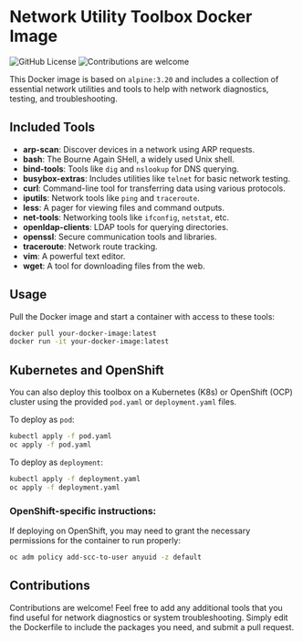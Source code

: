 # Network Utility Toolbox Docker Image

![GitHub License](https://img.shields.io/github/license/veinar/toolbox)
![Contributions are welcome](https://img.shields.io/badge/contributions-welcome-green)


This Docker image is based on `alpine:3.20` and includes a collection of essential network utilities and tools to help with network diagnostics, testing, and troubleshooting.

## Included Tools

- **arp-scan**: Discover devices in a network using ARP requests.
- **bash**: The Bourne Again SHell, a widely used Unix shell.
- **bind-tools**: Tools like `dig` and `nslookup` for DNS querying.
- **busybox-extras**: Includes utilities like `telnet` for basic network testing.
- **curl**: Command-line tool for transferring data using various protocols.
- **iputils**: Network tools like `ping` and `traceroute`.
- **less**: A pager for viewing files and command outputs.
- **net-tools**: Networking tools like `ifconfig`, `netstat`, etc.
- **openldap-clients**: LDAP tools for querying directories.
- **openssl**: Secure communication tools and libraries.
- **traceroute**: Network route tracking.
- **vim**: A powerful text editor.
- **wget**: A tool for downloading files from the web.

## Usage

Pull the Docker image and start a container with access to these tools:

```bash
docker pull your-docker-image:latest
docker run -it your-docker-image:latest
```

## Kubernetes and OpenShift

You can also deploy this toolbox on a Kubernetes (K8s) or OpenShift (OCP) cluster using the provided `pod.yaml` or `deployment.yaml` files.

To deploy as `pod`:
```bash
kubectl apply -f pod.yaml
oc apply -f pod.yaml
```

To deploy as `deployment`:
```bash
kubectl apply -f deployment.yaml
oc apply -f deployment.yaml
```

### OpenShift-specific instructions:

If deploying on OpenShift, you may need to grant the necessary permissions for the container to run properly:
```bash
oc adm policy add-scc-to-user anyuid -z default
```

## Contributions

Contributions are welcome! Feel free to add any additional tools that you find useful for network diagnostics or system troubleshooting. Simply edit the Dockerfile to include the packages you need, and submit a pull request.